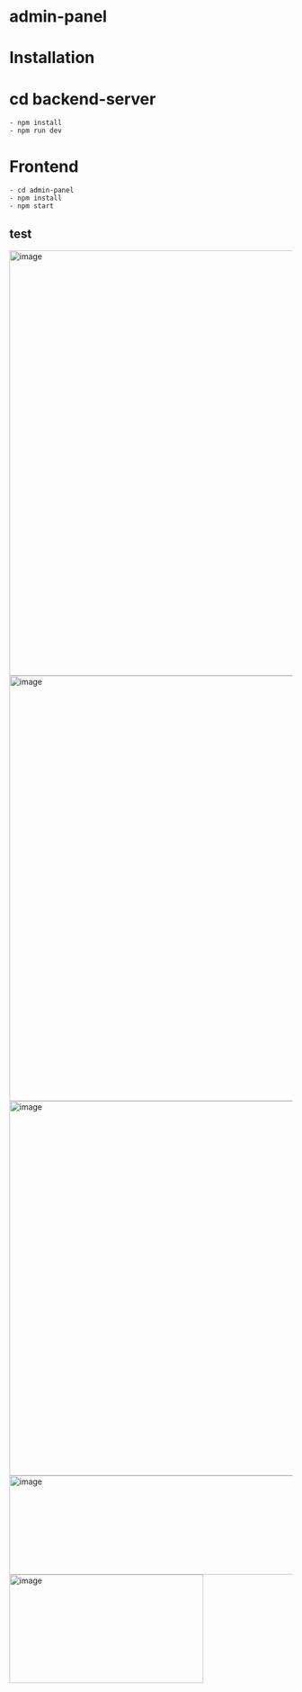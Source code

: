 # admin-panel
# Installation


# cd backend-server
    - npm install
    - npm run dev

# Frontend
    - cd admin-panel
    - npm install
    - npm start


## test
<img width="1569" height="756" alt="image" src="https://github.com/user-attachments/assets/8cadb668-f574-46f7-b82f-c57b2acae974" />

<img width="1549" height="756" alt="image" src="https://github.com/user-attachments/assets/6645c3c3-0348-4ac1-a3df-15bda40d03cb" />

<img width="628" height="666" alt="image" src="https://github.com/user-attachments/assets/c353755f-70a3-4dc2-a274-1850c951aef3" />

<img width="1383" height="176" alt="image" src="https://github.com/user-attachments/assets/3879f44c-ff42-4a70-844a-8a70e19f4e41" />

<img width="345" height="193" alt="image" src="https://github.com/user-attachments/assets/79b0f883-f1e5-4e8c-a88e-88b94b9918af" />
